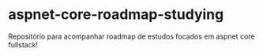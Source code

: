 # aspnet-core-roadmap-studying

Repositório para acompanhar roadmap de estudos focados em aspnet core fullstack!
